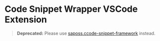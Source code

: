 # Code Snippet Wrapper VSCode Extension

> **Deprecated:** Please use [saposs.ccode-snippet-framework](https://marketplace.visualstudio.com/items?itemName=saposs.ccode-snippet-framework) instead.